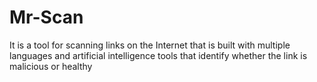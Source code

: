 # Mr-Scan
It is a tool for scanning links on the Internet that is built with multiple languages and artificial intelligence tools that identify whether the link is malicious or healthy 
